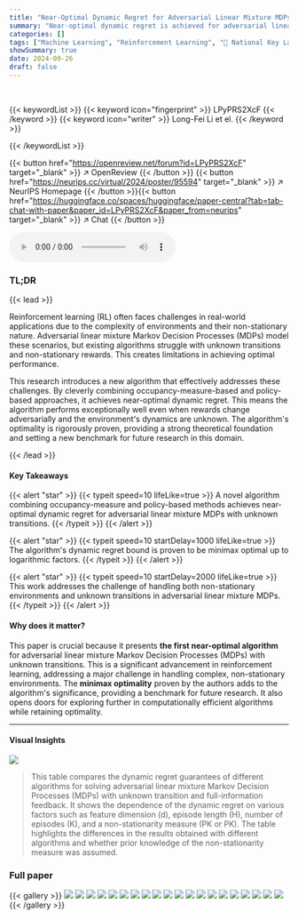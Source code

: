 ```yaml
---
title: "Near-Optimal Dynamic Regret for Adversarial Linear Mixture MDPs"
summary: "Near-optimal dynamic regret is achieved for adversarial linear mixture MDPs with unknown transitions, bridging occupancy-measure and policy-based methods for superior performance."
categories: []
tags: ["Machine Learning", "Reinforcement Learning", "🏢 National Key Laboratory for Novel Software Technology, Nanjing University, China",]
showSummary: true
date: 2024-09-26
draft: false
---
```


<br>

{{< keywordList >}}
{{< keyword icon="fingerprint" >}} LPyPRS2XcF {{< /keyword >}}
{{< keyword icon="writer" >}} Long-Fei Li et el. {{< /keyword >}}
 
{{< /keywordList >}}

{{< button href="https://openreview.net/forum?id=LPyPRS2XcF" target="_blank" >}}
↗ OpenReview
{{< /button >}}
{{< button href="https://neurips.cc/virtual/2024/poster/95594" target="_blank" >}}
↗ NeurIPS Homepage
{{< /button >}}{{< button href="https://huggingface.co/spaces/huggingface/paper-central?tab=tab-chat-with-paper&paper_id=LPyPRS2XcF&paper_from=neurips" target="_blank" >}}
↗ Chat
{{< /button >}}



<audio controls>
    <source src="https://ai-paper-reviewer.com/LPyPRS2XcF/podcast.wav" type="audio/wav">
    Your browser does not support the audio element.
</audio>


### TL;DR


{{< lead >}}

Reinforcement learning (RL) often faces challenges in real-world applications due to the complexity of environments and their non-stationary nature.  Adversarial linear mixture Markov Decision Processes (MDPs) model these scenarios, but existing algorithms struggle with unknown transitions and non-stationary rewards.  This creates limitations in achieving optimal performance. 

This research introduces a new algorithm that effectively addresses these challenges. By cleverly combining occupancy-measure-based and policy-based approaches, it achieves near-optimal dynamic regret. This means the algorithm performs exceptionally well even when rewards change adversarially and the environment's dynamics are unknown. The algorithm's optimality is rigorously proven, providing a strong theoretical foundation and setting a new benchmark for future research in this domain.

{{< /lead >}}


#### Key Takeaways

{{< alert "star" >}}
{{< typeit speed=10 lifeLike=true >}} A novel algorithm combining occupancy-measure and policy-based methods achieves near-optimal dynamic regret for adversarial linear mixture MDPs with unknown transitions. {{< /typeit >}}
{{< /alert >}}

{{< alert "star" >}}
{{< typeit speed=10 startDelay=1000 lifeLike=true >}} The algorithm's dynamic regret bound is proven to be minimax optimal up to logarithmic factors. {{< /typeit >}}
{{< /alert >}}

{{< alert "star" >}}
{{< typeit speed=10 startDelay=2000 lifeLike=true >}} This work addresses the challenge of handling both non-stationary environments and unknown transitions in adversarial linear mixture MDPs. {{< /typeit >}}
{{< /alert >}}

#### Why does it matter?
This paper is crucial because it presents **the first near-optimal algorithm** for adversarial linear mixture Markov Decision Processes (MDPs) with unknown transitions. This is a significant advancement in reinforcement learning, addressing a major challenge in handling complex, non-stationary environments. The **minimax optimality** proven by the authors adds to the algorithm's significance, providing a benchmark for future research.  It also opens doors for exploring further in computationally efficient algorithms while retaining optimality. 

------
#### Visual Insights





![](https://ai-paper-reviewer.com/LPyPRS2XcF/tables_1_1.jpg)

> This table compares the dynamic regret guarantees of different algorithms for solving adversarial linear mixture Markov Decision Processes (MDPs) with unknown transition and full-information feedback.  It shows the dependence of the dynamic regret on various factors such as feature dimension (d), episode length (H), number of episodes (K), and a non-stationarity measure (PK or PK). The table highlights the differences in the results obtained with different algorithms and whether prior knowledge of the non-stationarity measure was assumed.





### Full paper

{{< gallery >}}
<img src="https://ai-paper-reviewer.com/LPyPRS2XcF/1.png" class="grid-w50 md:grid-w33 xl:grid-w25" />
<img src="https://ai-paper-reviewer.com/LPyPRS2XcF/2.png" class="grid-w50 md:grid-w33 xl:grid-w25" />
<img src="https://ai-paper-reviewer.com/LPyPRS2XcF/3.png" class="grid-w50 md:grid-w33 xl:grid-w25" />
<img src="https://ai-paper-reviewer.com/LPyPRS2XcF/4.png" class="grid-w50 md:grid-w33 xl:grid-w25" />
<img src="https://ai-paper-reviewer.com/LPyPRS2XcF/5.png" class="grid-w50 md:grid-w33 xl:grid-w25" />
<img src="https://ai-paper-reviewer.com/LPyPRS2XcF/6.png" class="grid-w50 md:grid-w33 xl:grid-w25" />
<img src="https://ai-paper-reviewer.com/LPyPRS2XcF/7.png" class="grid-w50 md:grid-w33 xl:grid-w25" />
<img src="https://ai-paper-reviewer.com/LPyPRS2XcF/8.png" class="grid-w50 md:grid-w33 xl:grid-w25" />
<img src="https://ai-paper-reviewer.com/LPyPRS2XcF/9.png" class="grid-w50 md:grid-w33 xl:grid-w25" />
<img src="https://ai-paper-reviewer.com/LPyPRS2XcF/10.png" class="grid-w50 md:grid-w33 xl:grid-w25" />
<img src="https://ai-paper-reviewer.com/LPyPRS2XcF/11.png" class="grid-w50 md:grid-w33 xl:grid-w25" />
<img src="https://ai-paper-reviewer.com/LPyPRS2XcF/12.png" class="grid-w50 md:grid-w33 xl:grid-w25" />
<img src="https://ai-paper-reviewer.com/LPyPRS2XcF/13.png" class="grid-w50 md:grid-w33 xl:grid-w25" />
<img src="https://ai-paper-reviewer.com/LPyPRS2XcF/14.png" class="grid-w50 md:grid-w33 xl:grid-w25" />
<img src="https://ai-paper-reviewer.com/LPyPRS2XcF/15.png" class="grid-w50 md:grid-w33 xl:grid-w25" />
<img src="https://ai-paper-reviewer.com/LPyPRS2XcF/16.png" class="grid-w50 md:grid-w33 xl:grid-w25" />
<img src="https://ai-paper-reviewer.com/LPyPRS2XcF/17.png" class="grid-w50 md:grid-w33 xl:grid-w25" />
<img src="https://ai-paper-reviewer.com/LPyPRS2XcF/18.png" class="grid-w50 md:grid-w33 xl:grid-w25" />
<img src="https://ai-paper-reviewer.com/LPyPRS2XcF/19.png" class="grid-w50 md:grid-w33 xl:grid-w25" />
<img src="https://ai-paper-reviewer.com/LPyPRS2XcF/20.png" class="grid-w50 md:grid-w33 xl:grid-w25" />
{{< /gallery >}}